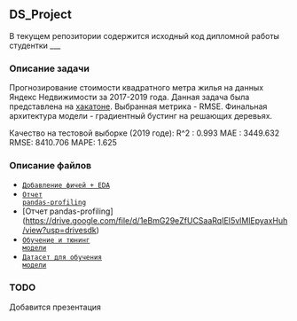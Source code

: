 ## DS_Project
В текущем репозитории содержится исходный код дипломной работы студентки ___

### Описание задачи
Прогнозирование стоимости квадратного метра жилья на данных Яндекс Недвижимости за 2017-2019 года.
Данная задача была представлена на [хакатоне](https://yandex.ru/promo/realty/hacktherealty).
Выбранная метрика - RMSE.
Финальная архитектура модели - градиентный бустинг на решающих деревьях.

Качество на тестовой выборке (2019 годе):
R^2 :  0.993
MAE : 3449.632
RMSE: 8410.706
MAPE: 1.625

### Описание файлов
* <code>[Добавление фичей + EDA](/EDA.ipynb)</code>
* <code>[Отчет pandas-profiling](/profiling.html)</code>
* [Отчет pandas-profiling] (https://drive.google.com/file/d/1eBmG29eZfUCSaaRqIEI5vlMlEpyaxHuh/view?usp=drivesdk)
* <code>[Обучение и тюнинг модели](/Model_Pipeline.ipynb)</code>
* <code>[Датасет для обучения модели](/df_price.csv)</code>

### TODO
Добавится презентация
